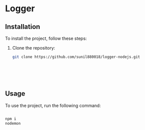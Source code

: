 # Logger




## Installation

To install the project, follow these steps:

1. Clone the repository:

   ```bash
   git clone https://github.com/sunil880018/logger-nodejs.git







## Usage

To use the project, run the following command:

```bash

npm i
nodemon


